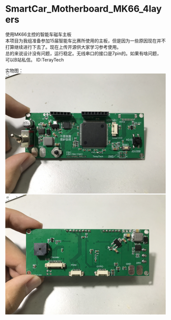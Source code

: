 # SmartCar_Motherboard_MK66_4layers
使用MK66主控的智能车磁车主板  
本项目为我组准备参加15届智能车比赛所使用的主板，但是因为一些原因现在并不打算继续进行下去了。现在上传开源供大家学习参考使用。  
总的来说设计没有问题，运行稳定。无线串口的接口是7pin的。如果有啥问题，可以B站私信。 ID:TerayTech  

实物图：
![正面](https://github.com/TerayTech/SmartCar_Motherboard_MK66_4layers/blob/master/imgs/IMG_4826.JPG)
![背面](https://github.com/TerayTech/SmartCar_Motherboard_MK66_4layers/blob/master/imgs/IMG_4827.JPG)
